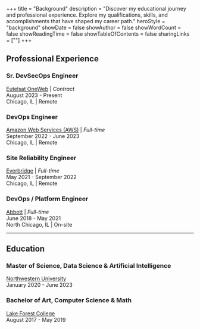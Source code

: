 +++
title = "Background"
description = "Discover my educational journey and professional experience. Explore my qualifications, skills, and accomplishments that have shaped my career path."
heroStyle = "background"
showDate = false
showAuthor = false
showWordCount = false
showReadingTime = false
showTableOfContents = false
sharingLinks = [""]
+++

## Professional Experience

### Sr. DevSecOps Engineer

[Eutelsat OneWeb](https://oneweb.net/) | _Contract_  
August 2023 - Present  
Chicago, IL | Remote

### DevOps Engineer

[Amazon Web Services (AWS)](https://aws.amazon.com/) | _Full-time_  
September 2022 - June 2023  
Chicago, IL | Remote

### Site Reliability Engineer

[Everbridge](https://www.everbridge.com/) | _Full-time_  
May 2021 - September 2022  
Chicago, IL | Remote

### DevOps / Platform Engineer

[Abbott](https://www.abbott.com/) | _Full-time_  
June 2018 - May 2021  
North Chicago, IL | On-site

---

## Education

### Master of Science, Data Science & Artificial Intelligence

[Northwestern University](https://www.northwestern.edu/)  
January 2020 - June 2023

### Bachelor of Art, Computer Science & Math

[Lake Forest College](https://www.lakeforest.edu/)  
August 2017 - May 2019
